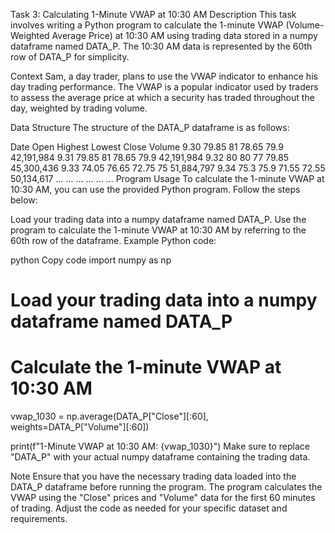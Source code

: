 Task 3: Calculating 1-Minute VWAP at 10:30 AM
Description
This task involves writing a Python program to calculate the 1-minute VWAP (Volume-Weighted Average Price) at 10:30 AM using trading data stored in a numpy dataframe named DATA_P. The 10:30 AM data is represented by the 60th row of DATA_P for simplicity.

Context
Sam, a day trader, plans to use the VWAP indicator to enhance his day trading performance. The VWAP is a popular indicator used by traders to assess the average price at which a security has traded throughout the day, weighted by trading volume.

Data Structure
The structure of the DATA_P dataframe is as follows:

Date	Open	Highest	Lowest	Close	Volume
9.30	79.85	81	78.65	79.9	42,191,984
9.31	79.85	81	78.65	79.9	42,191,984
9.32	80	80	77	79.85	45,300,436
9.33	74.05	76.65	72.75	75	51,884,797
9.34	75.3	75.9	71.55	72.55	50,134,617
...	...	...	...	...	...
Program Usage
To calculate the 1-minute VWAP at 10:30 AM, you can use the provided Python program. Follow the steps below:

Load your trading data into a numpy dataframe named DATA_P.
Use the program to calculate the 1-minute VWAP at 10:30 AM by referring to the 60th row of the dataframe.
Example Python code:

python
Copy code
import numpy as np

# Load your trading data into a numpy dataframe named DATA_P

# Calculate the 1-minute VWAP at 10:30 AM
vwap_1030 = np.average(DATA_P["Close"][:60], weights=DATA_P["Volume"][:60])

print(f"1-Minute VWAP at 10:30 AM: {vwap_1030}")
Make sure to replace "DATA_P" with your actual numpy dataframe containing the trading data.

Note
Ensure that you have the necessary trading data loaded into the DATA_P dataframe before running the program. The program calculates the VWAP using the "Close" prices and "Volume" data for the first 60 minutes of trading. Adjust the code as needed for your specific dataset and requirements.

